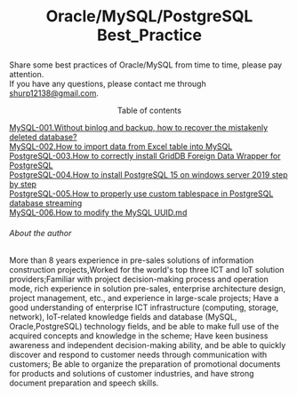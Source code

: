 # <p align="center">Oracle/MySQL/PostgreSQL Best_Practice</p>
Share some best practices of Oracle/MySQL from time to time, please pay attention.<br>
If you have any questions, please contact me through shurp12138@gmail.com.

<p align="center">Table of contents</p>

[MySQL-001.Without binlog and backup, how to recover the mistakenly deleted database?](https://github.com/Jerry-Freelancer/Oracle-MySQL-Best_Practice/blob/main/001.Without%20binlog%20and%20backup%2C%20how%20to%20recover%20the%20mistakenly%20deleted%20database.md)<br>
[MySQL-002.How to import data from Excel table into MySQL](https://github.com/Jerry-Freelancer/Oracle-MySQL-Best_Practice/blob/main/002.How%20to%20import%20data%20from%20Excel%20table%20into%20MySQL.md)<br>
[PostgreSQL-003.How to correctly install GridDB Foreign Data Wrapper for PostgreSQL](https://github.com/Jerry-Freelancer/Oracle-MySQL-PostgreSQL-Best_Practice/blob/main/003.How%20to%20correctly%20install%20Grid%20DB%20Foreign%20Data%20Wrapper%20for%20PostgreSQL.md)<br>
[PostgreSQL-004.How to install PostgreSQL 15 on windows server 2019 step by step](https://github.com/Jerry-Freelancer/Oracle-MySQL-PostgreSQL-Best_Practice/blob/main/004.How%20to%20install%20PostgreSQL%2015%20on%20windows%20server%202019%20step%20by%20step.md)<br>
[PostgreSQL-005.How to properly use custom tablespace in PostgreSQL database streaming](https://github.com/Jerry-Freelancer/Oracle-MySQL-PostgreSQL-Best_Practice/blob/main/005.How%20to%20properly%20use%20custom%20tablespace%20in%20PostgreSQL%20database%20streaming%20replication.md)<br>
[MySQL-006.How to modify the MySQL UUID.md](https://github.com/Jerry-Freelancer/Oracle-MySQL-PostgreSQL-Best_Practice/blob/main/006.How%20to%20modify%20the%20MySQL%20UUID.md)<br>

###### About the author
More than 8 years experience in pre-sales solutions of information construction projects,Worked for the world's top three ICT and IoT solution providers;Familiar with project decision-making process and operation mode, rich experience in solution pre-sales, enterprise architecture design, project management, etc., and experience in large-scale projects; Have a good understanding of enterprise ICT infrastructure (computing, storage, network), IoT-related knowledge fields and database (MySQL, Oracle,PostgreSQL) technology fields, and be able to make full use of the acquired concepts and knowledge in the scheme; Have keen business awareness and independent decision-making ability, and be able to quickly discover and respond to customer needs through communication with customers; Be able to organize the preparation of promotional documents for products and solutions of customer industries, and have strong document preparation and speech skills.
